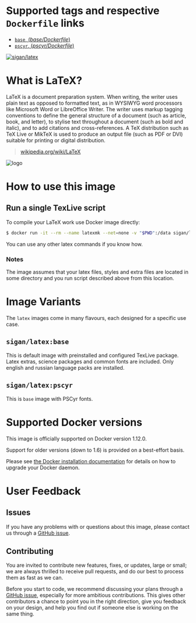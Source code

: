 # Supported tags and respective `Dockerfile` links

- [`base`, (*base/Dockerfile*)](https://github.com/blan4/docker-latex/blob/master/base/Dockerfile)
- [`pscyr`, (*pscyr/Dockerfile*)](https://github.com/blan4/docker-latex/blob/master/pscyr/Dockerfile)

[![sigan/latex](http://dockeri.co/image/sigan/latex)](https://hub.docker.com/r/sigan/latex/)

# What is LaTeX?

LaTeX is a document preparation system. When writing, the writer uses plain text as opposed to formatted text, as in WYSIWYG word processors like Microsoft Word or LibreOffice Writer. The writer uses markup tagging conventions to define the general structure of a document (such as article, book, and letter), to stylise text throughout a document (such as bold and italic), and to add citations and cross-references. A TeX distribution such as TeX Live or MikTeX is used to produce an output file (such as PDF or DVI) suitable for printing or digital distribution.

> [wikipedia.org/wiki/LaTeX](https://en.wikipedia.org/wiki/LaTeX)

![logo](https://upload.wikimedia.org/wikipedia/commons/thumb/9/92/LaTeX_logo.svg/100px-LaTeX_logo.svg.png)

# How to use this image

## Run a single TexLive script

To compile your LaTeX work use Docker image directly:

```bash
$ docker run -it --rm --name latexmk --net=none -v "$PWD":/data sigan/latex:pscyr latexmk -pdf -pdflatex="pdflatex %O %S" your_super_latex_file
```

You can use any other latex commands if you know how.

### Notes

The image assumes that your latex files, styles and extra files are located in some directory and you run script described above from this location.

# Image Variants

The `latex` images come in many flavours, each designed for a specific use case.

## `sigan/latex:base`

This is default image with preinstalled and configured TexLive package. Latex extras, science packages and common fonts are included. Only english and russian language packs are installed.

## `sigan/latex:pscyr`

This is `base` image with PSCyr fonts.

# Supported Docker versions

This image is officially supported on Docker version 1.12.0.

Support for older versions (down to 1.6) is provided on a best-effort basis.

Please see [the Docker installation documentation](https://docs.docker.com/installation/) for details on how to upgrade your Docker daemon.

# User Feedback

## Issues

If you have any problems with or questions about this image, please contact us through a [GitHub issue](https://github.com/blan4/docker-latex/issues).

## Contributing

You are invited to contribute new features, fixes, or updates, large or small; we are always thrilled to receive pull requests, and do our best to process them as fast as we can.

Before you start to code, we recommend discussing your plans through a [GitHub issue](https://github.com/blan4/docker-latex/issues), especially for more ambitious contributions. This gives other contributors a chance to point you in the right direction, give you feedback on your design, and help you find out if someone else is working on the same thing.

